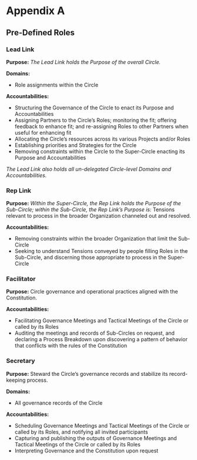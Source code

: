 # **Appendix A**

## Pre-Defined Roles


### Lead Link

**Purpose:**
_The Lead Link holds the Purpose of the overall Circle._

**Domains:**

- Role assignments within the Circle

**Accountabilities:**

- Structuring the Governance of the Circle to enact its Purpose and Accountabilities
- Assigning Partners to the Circle’s Roles; monitoring the fit; offering feedback to enhance fit; and re-assigning Roles to other Partners when useful for enhancing fit
- Allocating the Circle’s resources across its various Projects and/or Roles
- Establishing priorities and Strategies for the Circle
- Removing constraints within the Circle to the Super-Circle enacting its Purpose and Accountabilities

_The Lead Link also holds all un-delegated Circle-level Domains and Accountabilities._



### Rep Link

**Purpose:** _Within the Super-Circle, the Rep Link holds the Purpose of the Sub-Circle; within the Sub-Circle, the Rep Link’s Purpose is:_ Tensions relevant to process in the broader Organization channeled out and resolved.

**Accountabilities:**

- Removing constraints within the broader Organization that limit the Sub-Circle
- Seeking to understand Tensions conveyed by people filling Roles in the Sub-Circle, and discerning those appropriate to process in the Super-Circle


### Facilitator

**Purpose:** Circle governance and operational practices aligned with the Constitution.

**Accountabilities:**

- Facilitating Governance Meetings and Tactical Meetings of the Circle or called by its Roles
- Auditing the meetings and records of Sub-Circles on request, and declaring a Process Breakdown upon discovering a pattern of behavior that conflicts with the rules of the Constitution


### Secretary

**Purpose:** Steward the Circle’s governance records and stabilize its record-keeping process.

**Domains:**

- All governance records of the Circle

**Accountabilities:**

- Scheduling Governance Meetings and Tactical Meetings of the Circle or called by its Roles, and notifying all invited participants
- Capturing and publishing the outputs of Governance Meetings and Tactical Meetings of the Circle or called by its Roles
- Interpreting Governance and the Constitution upon request
